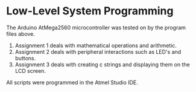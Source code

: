 # Low-Level System Programming

The Arduino AtMega2560 microcontroller was tested on by the program files above.

1. Assignment 1 deals with mathematical operations and arithmetic.
2. Assignment 2 deals with peripheral interactions such as LED's and buttons.
3. Assignment 3 deals with creating c strings and displaying them on the LCD screen.

All scripts were programmed in the Atmel Studio IDE.
